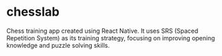 # chesslab
Chess training app created using React Native. It uses SRS (Spaced Repetition System) as its training strategy, focusing on improving opening knowledge and puzzle solving skills.

